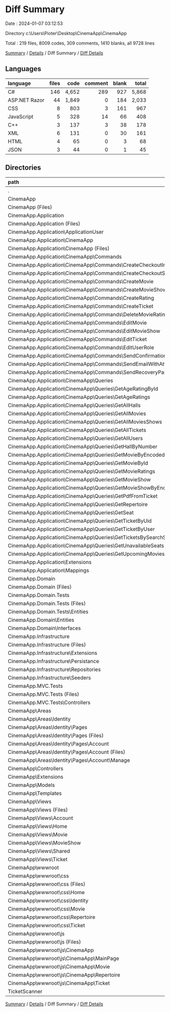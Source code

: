 # Diff Summary

Date : 2024-01-07 03:12:53

Directory c:\\Users\\Pioter\\Desktop\\CinemaApp\\CinemaApp

Total : 219 files,  8009 codes, 309 comments, 1410 blanks, all 9728 lines

[Summary](results.md) / [Details](details.md) / Diff Summary / [Diff Details](diff-details.md)

## Languages
| language | files | code | comment | blank | total |
| :--- | ---: | ---: | ---: | ---: | ---: |
| C# | 146 | 4,652 | 289 | 927 | 5,868 |
| ASP.NET Razor | 44 | 1,849 | 0 | 184 | 2,033 |
| CSS | 8 | 803 | 3 | 161 | 967 |
| JavaScript | 5 | 328 | 14 | 66 | 408 |
| C++ | 3 | 137 | 3 | 38 | 178 |
| XML | 6 | 131 | 0 | 30 | 161 |
| HTML | 4 | 65 | 0 | 3 | 68 |
| JSON | 3 | 44 | 0 | 1 | 45 |

## Directories
| path | files | code | comment | blank | total |
| :--- | ---: | ---: | ---: | ---: | ---: |
| . | 219 | 8,009 | 309 | 1,410 | 9,728 |
| CinemaApp | 87 | 4,621 | 280 | 744 | 5,645 |
| CinemaApp (Files) | 5 | 112 | 2 | 20 | 134 |
| CinemaApp.Application | 88 | 1,707 | 5 | 351 | 2,063 |
| CinemaApp.Application (Files) | 1 | 17 | 0 | 5 | 22 |
| CinemaApp.Application\\ApplicationUser | 2 | 45 | 0 | 11 | 56 |
| CinemaApp.Application\\CinemaApp | 83 | 1,513 | 5 | 312 | 1,830 |
| CinemaApp.Application\\CinemaApp (Files) | 8 | 123 | 0 | 10 | 133 |
| CinemaApp.Application\\CinemaApp\\Commands | 33 | 679 | 5 | 140 | 824 |
| CinemaApp.Application\\CinemaApp\\Commands\\CreateCheckoutInDatabase | 2 | 50 | 0 | 11 | 61 |
| CinemaApp.Application\\CinemaApp\\Commands\\CreateCheckoutSession | 2 | 41 | 0 | 8 | 49 |
| CinemaApp.Application\\CinemaApp\\Commands\\CreateMovie | 3 | 65 | 0 | 11 | 76 |
| CinemaApp.Application\\CinemaApp\\Commands\\CreateMovieShow | 3 | 68 | 0 | 11 | 79 |
| CinemaApp.Application\\CinemaApp\\Commands\\CreateRating | 3 | 61 | 0 | 14 | 75 |
| CinemaApp.Application\\CinemaApp\\Commands\\CreateTicket | 2 | 42 | 0 | 10 | 52 |
| CinemaApp.Application\\CinemaApp\\Commands\\DeleteMovieRating | 2 | 31 | 0 | 8 | 39 |
| CinemaApp.Application\\CinemaApp\\Commands\\EditMovie | 3 | 65 | 0 | 11 | 76 |
| CinemaApp.Application\\CinemaApp\\Commands\\EditMovieShow | 3 | 81 | 0 | 14 | 95 |
| CinemaApp.Application\\CinemaApp\\Commands\\EditTicket | 2 | 32 | 0 | 10 | 42 |
| CinemaApp.Application\\CinemaApp\\Commands\\EditUserRole | 2 | 35 | 5 | 9 | 49 |
| CinemaApp.Application\\CinemaApp\\Commands\\SendConfirmationEmail | 2 | 34 | 0 | 7 | 41 |
| CinemaApp.Application\\CinemaApp\\Commands\\SendEmailWithAttachement | 2 | 40 | 0 | 9 | 49 |
| CinemaApp.Application\\CinemaApp\\Commands\\SendRecoveryPasswordEmail | 2 | 34 | 0 | 7 | 41 |
| CinemaApp.Application\\CinemaApp\\Queries | 42 | 711 | 0 | 162 | 873 |
| CinemaApp.Application\\CinemaApp\\Queries\\GetAgeRatingById | 2 | 35 | 0 | 8 | 43 |
| CinemaApp.Application\\CinemaApp\\Queries\\GetAgeRatings | 2 | 29 | 0 | 8 | 37 |
| CinemaApp.Application\\CinemaApp\\Queries\\GetAllHalls | 2 | 30 | 0 | 6 | 36 |
| CinemaApp.Application\\CinemaApp\\Queries\\GetAllMovies | 2 | 29 | 0 | 7 | 36 |
| CinemaApp.Application\\CinemaApp\\Queries\\GetAllMoviesShows | 2 | 29 | 0 | 8 | 37 |
| CinemaApp.Application\\CinemaApp\\Queries\\GetAllTickets | 2 | 44 | 0 | 9 | 53 |
| CinemaApp.Application\\CinemaApp\\Queries\\GetAllUsers | 2 | 41 | 0 | 8 | 49 |
| CinemaApp.Application\\CinemaApp\\Queries\\GetHallByNumber | 2 | 34 | 0 | 7 | 41 |
| CinemaApp.Application\\CinemaApp\\Queries\\GetMovieByEncodedTitle | 2 | 34 | 0 | 8 | 42 |
| CinemaApp.Application\\CinemaApp\\Queries\\GetMovieById | 2 | 34 | 0 | 8 | 42 |
| CinemaApp.Application\\CinemaApp\\Queries\\GetMovieRatings | 2 | 30 | 0 | 8 | 38 |
| CinemaApp.Application\\CinemaApp\\Queries\\GetMovieShow | 2 | 32 | 0 | 7 | 39 |
| CinemaApp.Application\\CinemaApp\\Queries\\GetMovieShowByEncodedTitle | 2 | 36 | 0 | 8 | 44 |
| CinemaApp.Application\\CinemaApp\\Queries\\GetPdfFromTicket | 2 | 32 | 0 | 7 | 39 |
| CinemaApp.Application\\CinemaApp\\Queries\\GetRepertoire | 2 | 38 | 0 | 8 | 46 |
| CinemaApp.Application\\CinemaApp\\Queries\\GetSeat | 2 | 34 | 0 | 7 | 41 |
| CinemaApp.Application\\CinemaApp\\Queries\\GetTicketByUid | 2 | 34 | 0 | 9 | 43 |
| CinemaApp.Application\\CinemaApp\\Queries\\GetTicketByUser | 2 | 40 | 0 | 8 | 48 |
| CinemaApp.Application\\CinemaApp\\Queries\\GetTicketsBySearchString | 2 | 34 | 0 | 8 | 42 |
| CinemaApp.Application\\CinemaApp\\Queries\\GetUnavailableSeats | 2 | 33 | 0 | 7 | 40 |
| CinemaApp.Application\\CinemaApp\\Queries\\GetUpcomingMovies | 2 | 29 | 0 | 8 | 37 |
| CinemaApp.Application\\Extensions | 1 | 54 | 0 | 8 | 62 |
| CinemaApp.Application\\Mappings | 1 | 78 | 0 | 15 | 93 |
| CinemaApp.Domain | 23 | 351 | 0 | 45 | 396 |
| CinemaApp.Domain (Files) | 1 | 11 | 0 | 4 | 15 |
| CinemaApp.Domain.Tests | 2 | 73 | 12 | 18 | 103 |
| CinemaApp.Domain.Tests (Files) | 1 | 29 | 0 | 6 | 35 |
| CinemaApp.Domain.Tests\\Entities | 1 | 44 | 12 | 12 | 68 |
| CinemaApp.Domain\\Entities | 13 | 243 | 0 | 31 | 274 |
| CinemaApp.Domain\\Interfaces | 9 | 97 | 0 | 10 | 107 |
| CinemaApp.Infrastructure | 13 | 948 | 0 | 174 | 1,122 |
| CinemaApp.Infrastructure (Files) | 1 | 23 | 0 | 5 | 28 |
| CinemaApp.Infrastructure\\Extensions | 1 | 38 | 0 | 7 | 45 |
| CinemaApp.Infrastructure\\Persistance | 1 | 60 | 0 | 14 | 74 |
| CinemaApp.Infrastructure\\Repositories | 9 | 628 | 0 | 132 | 760 |
| CinemaApp.Infrastructure\\Seeders | 1 | 199 | 0 | 16 | 215 |
| CinemaApp.MVC.Tests | 3 | 172 | 9 | 40 | 221 |
| CinemaApp.MVC.Tests (Files) | 1 | 23 | 0 | 6 | 29 |
| CinemaApp.MVC.Tests\\Controllers | 2 | 149 | 9 | 34 | 192 |
| CinemaApp\\Areas | 27 | 1,074 | 257 | 202 | 1,533 |
| CinemaApp\\Areas\\Identity | 27 | 1,074 | 257 | 202 | 1,533 |
| CinemaApp\\Areas\\Identity\\Pages | 27 | 1,074 | 257 | 202 | 1,533 |
| CinemaApp\\Areas\\Identity\\Pages (Files) | 4 | 36 | 0 | 4 | 40 |
| CinemaApp\\Areas\\Identity\\Pages\\Account | 23 | 1,038 | 257 | 198 | 1,493 |
| CinemaApp\\Areas\\Identity\\Pages\\Account (Files) | 9 | 409 | 89 | 75 | 573 |
| CinemaApp\\Areas\\Identity\\Pages\\Account\\Manage | 14 | 629 | 168 | 123 | 920 |
| CinemaApp\\Controllers | 5 | 652 | 4 | 135 | 791 |
| CinemaApp\\Extensions | 1 | 15 | 0 | 2 | 17 |
| CinemaApp\\Models | 2 | 21 | 0 | 3 | 24 |
| CinemaApp\\Templates | 4 | 65 | 0 | 3 | 68 |
| CinemaApp\\Views | 31 | 1,589 | 2 | 161 | 1,752 |
| CinemaApp\\Views (Files) | 2 | 6 | 0 | 2 | 8 |
| CinemaApp\\Views\\Account | 5 | 160 | 0 | 15 | 175 |
| CinemaApp\\Views\\Home | 2 | 47 | 0 | 3 | 50 |
| CinemaApp\\Views\\Movie | 6 | 447 | 0 | 37 | 484 |
| CinemaApp\\Views\\MovieShow | 6 | 436 | 0 | 52 | 488 |
| CinemaApp\\Views\\Shared | 6 | 193 | 2 | 23 | 218 |
| CinemaApp\\Views\\Ticket | 4 | 300 | 0 | 29 | 329 |
| CinemaApp\\wwwroot | 12 | 1,093 | 15 | 218 | 1,326 |
| CinemaApp\\wwwroot\\css | 7 | 765 | 1 | 152 | 918 |
| CinemaApp\\wwwroot\\css (Files) | 1 | 33 | 0 | 11 | 44 |
| CinemaApp\\wwwroot\\css\\Home | 1 | 166 | 1 | 32 | 199 |
| CinemaApp\\wwwroot\\css\\Identity | 1 | 123 | 0 | 21 | 144 |
| CinemaApp\\wwwroot\\css\\Movie | 1 | 92 | 0 | 21 | 113 |
| CinemaApp\\wwwroot\\css\\Repertoire | 1 | 231 | 0 | 43 | 274 |
| CinemaApp\\wwwroot\\css\\Ticket | 2 | 120 | 0 | 24 | 144 |
| CinemaApp\\wwwroot\\js | 5 | 328 | 14 | 66 | 408 |
| CinemaApp\\wwwroot\\js (Files) | 1 | 0 | 0 | 1 | 1 |
| CinemaApp\\wwwroot\\js\\CinemaApp | 4 | 328 | 14 | 65 | 407 |
| CinemaApp\\wwwroot\\js\\CinemaApp\\MainPage | 1 | 48 | 9 | 12 | 69 |
| CinemaApp\\wwwroot\\js\\CinemaApp\\Movie | 1 | 83 | 0 | 12 | 95 |
| CinemaApp\\wwwroot\\js\\CinemaApp\\Repertoire | 1 | 44 | 4 | 10 | 58 |
| CinemaApp\\wwwroot\\js\\CinemaApp\\Ticket | 1 | 153 | 1 | 31 | 185 |
| TicketScanner | 3 | 137 | 3 | 38 | 178 |

[Summary](results.md) / [Details](details.md) / Diff Summary / [Diff Details](diff-details.md)